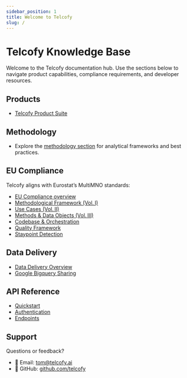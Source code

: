 ```yaml
---
sidebar_position: 1
title: Welcome to Telcofy
slug: /
---
```


# Telcofy Knowledge Base

Welcome to the Telcofy documentation hub. Use the sections below to navigate product capabilities, compliance requirements, and developer resources.

## Products

- [Telcofy Product Suite](./products/index.md)

## Methodology

- Explore the [methodology section](./methodology/index.md) for analytical frameworks and best practices.

## EU Compliance

Telcofy aligns with Eurostat’s MultiMNO standards:

- [EU Compliance overview](./eu-compliance/index.md)
- [Methodological Framework (Vol. I)](./eu-compliance/methodological-framework.md)
- [Use Cases (Vol. II)](./eu-compliance/use-cases.md)
- [Methods & Data Objects (Vol. III)](./eu-compliance/methods.md)
- [Codebase & Orchestration](./eu-compliance/codebase-overview.md)
- [Quality Framework](./eu-compliance/quality.md)
- [Staypoint Detection](./eu-compliance/eurostat-pipeline-staypoint-detection.md)

## Data Delivery

- [Data Delivery Overview](./data-access/overview.md)
- [Google Bigquery Sharing](./data-access/analytical-hub.md)

## API Reference

- [Quickstart](./api/quickstart.md)
- [Authentication](./api/authentication.md)
- [Endpoints](./api/endpoints.md)


## Support

Questions or feedback?

- 📧 Email: tom@telcofy.ai
- 🐙 GitHub: [github.com/telcofy](https://github.com/telcofy)
